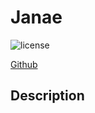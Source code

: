 # Janae
  ![license](https://img.shields.io/badge/license-MIT-blue)

  [Github](https://github.com/janaec)

  


  

  ## Description



